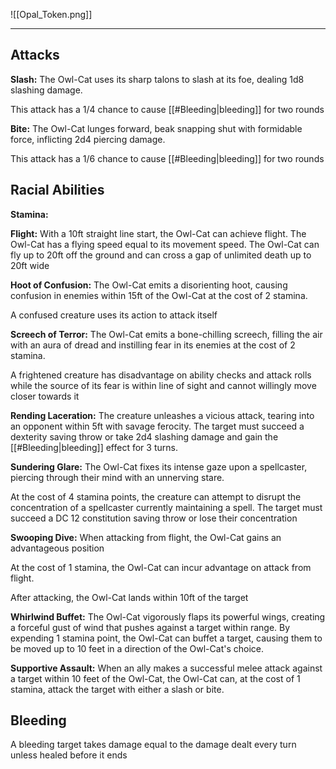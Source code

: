 ![[Opal_Token.png]]

---
## Attacks
**Slash:** The Owl-Cat uses its sharp talons to slash at its foe, dealing 1d8 slashing damage.

This attack has a 1/4 chance to cause [[#Bleeding|bleeding]] for two rounds

**Bite:** The Owl-Cat lunges forward, beak snapping shut with formidable force, inflicting 2d4 piercing damage.

This attack has a 1/6 chance to cause [[#Bleeding|bleeding]] for two rounds

## Racial Abilities
**Stamina:**

**Flight:** 
With a 10ft straight line start, the Owl-Cat can achieve flight. The Owl-Cat has a flying speed equal to its movement speed. The Owl-Cat can fly up to 20ft off the ground and can cross a gap of unlimited death up to 20ft wide

**Hoot of Confusion:**
The Owl-Cat emits a disorienting hoot, causing confusion in enemies within 15ft of the Owl-Cat at the cost of 2 stamina.

A confused creature uses its action to attack itself

**Screech of Terror:**
The Owl-Cat emits a bone-chilling screech, filling the air with an aura of dread and instilling fear in its enemies at the cost of 2 stamina.

A frightened creature has disadvantage on ability checks and attack rolls while the source of its fear is within line of sight and cannot willingly move closer towards it

**Rending Laceration:**
The creature unleashes a vicious attack, tearing into an opponent within 5ft with savage ferocity. The target must succeed a dexterity saving throw or take 2d4 slashing damage and gain the [[#Bleeding|bleeding]] effect for 3 turns.



**Sundering Glare:**
The Owl-Cat fixes its intense gaze upon a spellcaster, piercing through their mind with an unnerving stare. 

At the cost of 4 stamina points, the creature can attempt to disrupt the concentration of a spellcaster currently maintaining a spell. The target must succeed a DC 12 constitution saving throw or lose their concentration

**Swooping Dive:**
When attacking from flight, the Owl-Cat gains an advantageous position

At the cost of 1 stamina, the Owl-Cat can incur advantage on attack from flight.

After attacking, the Owl-Cat lands within 10ft of the target

**Whirlwind Buffet:**
The Owl-Cat vigorously flaps its powerful wings, creating a forceful gust of wind that pushes against a target within range. By expending 1 stamina point, the Owl-Cat can buffet a target, causing them to be moved up to 10 feet in a direction of the Owl-Cat's choice. 

**Supportive Assault:**
When an ally makes a successful melee attack against a target within 10 feet of the Owl-Cat, the Owl-Cat can, at the cost of 1 stamina, attack the target with either a slash or bite.


## Bleeding

A bleeding target takes damage equal to the damage dealt every turn unless healed before it ends